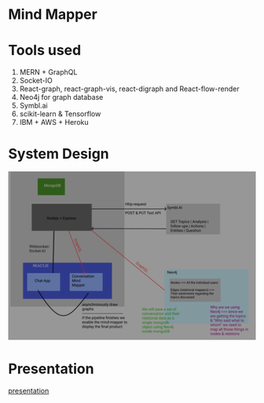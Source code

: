 # Mind Mapper

# Tools used

1. MERN + GraphQL
2. Socket-IO
3. React-graph, react-graph-vis, react-digraph and React-flow-render
4. Neo4j for graph database
5. Symbl.ai
6. scikit-learn & Tensorflow
7. IBM + AWS + Heroku

# System Design

![screenshot](https://github.com/Chinmay-395/Mind_Mapper/blob/main/github_meta_data/system_design.png)

# Presentation

[presentation](https://github.com/Chinmay-395/Mind_Mapper/blob/main/github_meta_data/Mind_Mapper.pptx)
